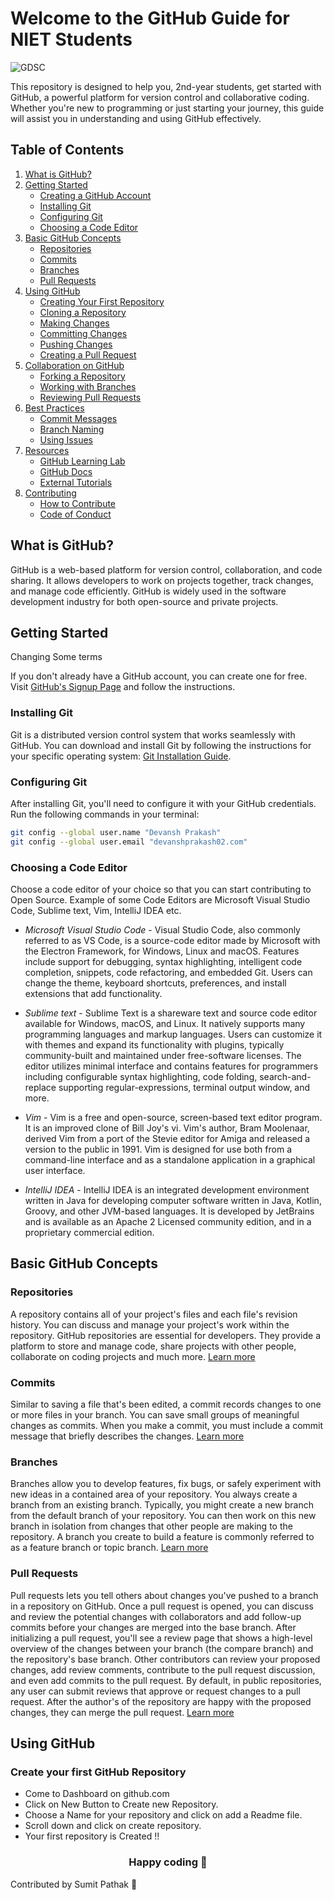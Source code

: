 # Welcome to the GitHub Guide for NIET Students


![GDSC](https://github.com/Sumitpathak721/guideGithub/assets/98797074/7602711d-1061-4139-9fab-ebd69dfed7d5)



This repository is designed to help you, 2nd-year students, get started with GitHub, a powerful platform for version control and collaborative coding. Whether you're new to programming or just starting your journey, this guide will assist you in understanding and using GitHub effectively.

## Table of Contents

1. [What is GitHub?](#what-is-github)
2. [Getting Started](#getting-started)
   - [Creating a GitHub Account](#creating-a-github-account)
   - [Installing Git](#installing-git)
   - [Configuring Git](#configuring-git)
   - [Choosing a Code Editor](#choosing-a-code-editor)
3. [Basic GitHub Concepts](#basic-github-concepts)
   - [Repositories](#repositories)
   - [Commits](#commits)
   - [Branches](#branches)
   - [Pull Requests](#pull-requests)
4. [Using GitHub](#using-github)
   - [Creating Your First Repository](#create-your-first-github-repository)
   - [Cloning a Repository](#cloning-a-repository)
   - [Making Changes](#making-changes)
   - [Committing Changes](#committing-changes)
   - [Pushing Changes](#pushing-changes)
   - [Creating a Pull Request](#creating-a-pull-request)
5. [Collaboration on GitHub](#collaboration-on-github)
   - [Forking a Repository](#forking-a-repository)
   - [Working with Branches](#working-with-branches)
   - [Reviewing Pull Requests](#reviewing-pull-requests)
6. [Best Practices](#best-practices)
   - [Commit Messages](#commit-messages)
   - [Branch Naming](#branch-naming)
   - [Using Issues](#using-issues)
7. [Resources](#resources)
   - [GitHub Learning Lab](#github-learning-lab)
   - [GitHub Docs](#github-docs)
   - [External Tutorials](#external-tutorials)
8. [Contributing](#contributing)
   - [How to Contribute](#how-to-contribute)
   - [Code of Conduct](#code-of-conduct)

## What is GitHub?

GitHub is a web-based platform for version control, collaboration, and code sharing. It allows developers to work on projects together, track changes, and manage code efficiently. GitHub is widely used in the software development industry for both open-source and private projects.

## Getting Started

Changing Some terms

If you don't already have a GitHub account, you can create one for free. Visit [GitHub's Signup Page](https://github.com/join) and follow the instructions.

### Installing Git

Git is a distributed version control system that works seamlessly with GitHub. You can download and install Git by following the instructions for your specific operating system: [Git Installation Guide](https://git-scm.com/book/en/v2/Getting-Started-Installing-Git).

### Configuring Git

After installing Git, you'll need to configure it with your GitHub credentials. Run the following commands in your terminal:


```bash
git config --global user.name "Devansh Prakash"
git config --global user.email "devanshprakash02.com"
```

### Choosing a Code Editor

Choose a code editor of your choice so that you can start contributing to Open Source. 
Example of some Code Editors are Microsoft Visual Studio Code, Sublime text, Vim, IntelliJ IDEA etc.

- *Microsoft Visual Studio Code* - Visual Studio Code, also commonly referred to as VS Code, is a source-code editor made by Microsoft with the Electron Framework, for Windows, Linux and macOS. Features include support for debugging, syntax highlighting, intelligent code completion, snippets, code refactoring, and embedded Git. Users can change the theme, keyboard shortcuts, preferences, and install extensions that add functionality.

- *Sublime text* - Sublime Text is a shareware text and source code editor available for Windows, macOS, and Linux. It natively supports many programming languages and markup languages. Users can customize it with themes and expand its functionality with plugins, typically community-built and maintained under free-software licenses. The editor utilizes minimal interface and contains features for programmers including configurable syntax highlighting, code folding, search-and-replace supporting regular-expressions, terminal output window, and more.

- *Vim* - Vim is a free and open-source, screen-based text editor program. It is an improved clone of Bill Joy's vi. Vim's author, Bram Moolenaar, derived Vim from a port of the Stevie editor for Amiga and released a version to the public in 1991. Vim is designed for use both from a command-line interface and as a standalone application in a graphical user interface.

- *IntelliJ IDEA* - IntelliJ IDEA is an integrated development environment written in Java for developing computer software written in Java, Kotlin, Groovy, and other JVM-based languages. It is developed by JetBrains and is available as an Apache 2 Licensed community edition, and in a proprietary commercial edition.

## Basic GitHub Concepts

### Repositories

A repository contains all of your project's files and each file's revision history. You can discuss and manage your project's work within the repository. GitHub repositories are essential for developers. They provide a platform to store and manage code, share projects with other people, collaborate on coding projects and much more. [Learn more](https://docs.github.com/en/repositories/creating-and-managing-repositories/about-repositories)

### Commits

Similar to saving a file that's been edited, a commit records changes to one or more files in your branch. You can save small groups of meaningful changes as commits. When you make a commit, you must include a commit message that briefly describes the changes. [Learn more](https://docs.github.com/en/pull-requests/committing-changes-to-your-project/creating-and-editing-commits/about-commits)

### Branches

Branches allow you to develop features, fix bugs, or safely experiment with new ideas in a contained area of your repository.
You always create a branch from an existing branch. Typically, you might create a new branch from the default branch of your repository. You can then work on this new branch in isolation from changes that other people are making to the repository. A branch you create to build a feature is commonly referred to as a feature branch or topic branch. [Learn more](https://docs.github.com/en/pull-requests/collaborating-with-pull-requests/proposing-changes-to-your-work-with-pull-requests/about-branches)

### Pull Requests

Pull requests lets you tell others about changes you've pushed to a branch in a repository on GitHub. Once a pull request is opened, you can discuss and review the potential changes with collaborators and add follow-up commits before your changes are merged into the base branch. After initializing a pull request, you'll see a review page that shows a high-level overview of the changes between your branch (the compare branch) and the repository's base branch. Other contributors can review your proposed changes, add review comments, contribute to the pull request discussion, and even add commits to the pull request. By default, in public repositories, any user can submit reviews that approve or request changes to a pull request. After the author's of the repository are happy with the proposed changes, they can merge the pull request. [Learn more](https://docs.github.com/en/pull-requests/collaborating-with-pull-requests/proposing-changes-to-your-work-with-pull-requests/about-pull-requests)

## Using GitHub

### Create your first GitHub Repository

- Come to Dashboard on github.com
- Click on New Button to Create new Repository.
- Choose a Name for your repository and click on add a Readme file.
- Scroll down and click on create repository.
- Your first repository is Created !!


<div align="center">
    <h3>Happy coding 🙂</h3>
</div>

Contributed by Sumit Pathak 🙂
